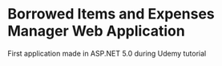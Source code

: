 # Borrowed Items and Expenses Manager  Web Application

First application made in ASP.NET 5.0 during Udemy tutorial
